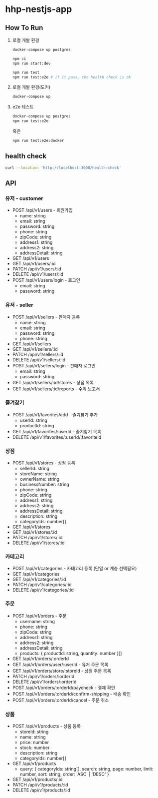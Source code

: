 # hhp-nestjs-app

## How To Run

1. 로컬 개발 환경

    ```bash
    docker-compose up postgres

    npm ci
    npm run start:dev

    npm run test
    npm run test:e2e # if it pass, the health check is ok
    ```

2. 로컬 개발 환경(도커)

    ```bash
    docker-compose up
    ```

3. e2e 테스트

    ```bash
    docker-compose up postgres
    npm run test:e2e
    ```

    혹은

    ```bash
    npm run test:e2e:docker
    ```

## health check

```bash
curl --location 'http://localhost:3000/health-check'
```

## API

### 유저 - customer

- POST /api/v1/users - 회원가입
  - name: string
  - email: string
  - password: string
  - phone: string
  - zipCode: string
  - address1: string
  - address2: string
  - addressDetail: string
- GET /api/v1/users
- GET /api/v1/users/:id
- PATCH /api/v1/users/:id
- DELETE /api/v1/users/:id
- POST /api/v1/users/login - 로그인
  - email: string
  - password: string

### 유저 - seller

- POST /api/v1/sellers - 판매자 등록
  - name: string
  - email: string
  - password: string
  - phone: string
- GET /api/v1/sellers
- GET /api/v1/sellers/:id
- PATCH /api/v1/sellers/:id
- DELETE /api/v1/sellers/:id
- POST /api/v1/sellers/login - 판매자 로그인
  - email: string
  - password: string
- GET /api/v1/sellers/:id/stores - 상점 목록
- GET /api/v1/sellers/:id/reports - 수익 보고서

### 즐겨찾기

- POST /api/v1/favorites/add - 즐겨찾기 추가
  - userId: string
  - productId: string
- GET /api/v1/favorites/:userId - 즐겨찾기 목록
- DELETE /api/v1/favorites/:userId/:favoriteId

### 상점

- POST /api/v1/stores - 상점 등록
  - sellerId: string
  - storeName: string
  - ownerName: string
  - businessNumber: string
  - phone: string
  - zipCode: string
  - address1: string
  - address2: string
  - addressDetail: string
  - description: string
  - categoryIds: number[]
- GET /api/v1/stores
- GET /api/v1/stores/:id
- PATCH /api/v1/stores/:id
- DELETE /api/v1/stores/:id

### 카테고리

- POST /api/v1/categories - 카테고리 등록 (단일 or 계층 선택필요)
- GET /api/v1/categories
- GET /api/v1/categories/:id
- PATCH /api/v1/categories/:id
- DELETE /api/v1/categories/:id

### 주문

- POST /api/v1/orders - 주문
  - username: string
  - phone: string
  - zipCode: string
  - address1: string
  - address2: string
  - addressDetail: string
  - products: { productId: string, quantity: number }[]
- GET /api/v1/orders/:orderId
- GET /api/v1/orders/user/:userId - 유저 주문 목록
- GET /api/v1/orders/store/:storeId - 상점 주문 목록
- PATCH /api/v1/orders/:orderId
- DELETE /api/v1/orders/:orderId
- POST /api/v1/orders/:orderId/paycheck - 결제 확인
- POST /api/v1/orders/:orderId/confirm-shipping - 배송 확인
- POST /api/v1/orders/:orderId/cancel - 주문 취소

### 상품

- POST /api/v1/products - 상품 등록
  - storeId: string
  - name: string
  - price: number
  - stock: number
  - description: string
  - categoryIds: number[]
- GET /api/v1/products
  - query: { categoryIds: string[], search: string, page: number, limit: number, sort: string, order: 'ASC' | 'DESC' }
- GET /api/v1/products/:id
- PATCH /api/v1/products/:id
- DELETE /api/v1/products/:id
